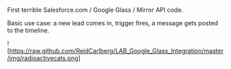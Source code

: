 First terrible Salesforce.com / Google Glass / Mirror API code.

Basic use case: a new lead comes in, trigger fires, a message gets posted to the timeline.

![https://raw.github.com/ReidCarlberg/LAB_Google_Glass_Integration/master/img/radioactivecats.png]

